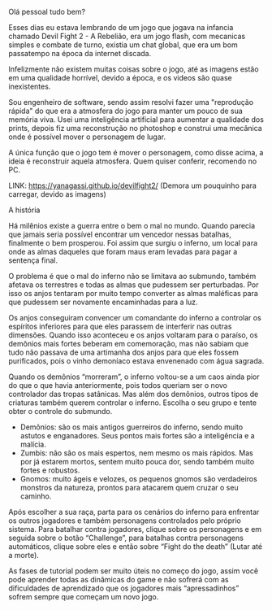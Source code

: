 Olá pessoal tudo bem?

Esses dias eu estava lembrando de um jogo que jogava na infancia chamado Devil Fight 2 - A Rebelião, era um jogo flash, com mecanicas simples e combate de turno, existia um chat global, que era um bom passatempo na época da internet discada.

Infelizmente não existem muitas coisas sobre o jogo, até as imagens estão em uma qualidade horrível, devido a época, e os videos são quase inexistentes.

Sou engenheiro de software, sendo assim resolvi fazer uma "reprodução rápida" do que era a atmosfera do jogo para manter um pouco de sua memória viva.
Usei uma inteligência artificial para aumentar a qualidade dos prints, depois fiz uma reconstrução no photoshop e construi uma mecânica onde é possível mover o personagem de lugar.

A única função que o jogo tem é mover o personagem, como disse acima, a ideia é reconstruir aquela atmosfera.
Quem quiser conferir, recomendo no PC.

LINK: https://yanagassi.github.io/devilfight2/
(Demora um pouquinho para carregar, devido as imagens)



A história

Há milênios existe a guerra entre o bem o mal no mundo. Quando parecia que jamais seria possível encontrar um vencedor nessas batalhas, finalmente o bem prosperou. Foi assim que surgiu o inferno, um local para onde as almas daqueles que foram maus eram levadas para pagar a sentença final.

O problema é que o mal do inferno não se limitava ao submundo, também afetava os terrestres e todas as almas que pudessem ser perturbadas. Por isso os anjos tentaram por muito tempo converter as almas maléficas para que pudessem ser novamente encaminhadas para a luz.

Os anjos conseguiram convencer um comandante do inferno a controlar os espíritos inferiores para que eles parassem de interferir nas outras dimensões. Quando isso aconteceu e os anjos voltaram para o paraíso, os demônios mais fortes beberam em comemoração, mas não sabiam que tudo não passava de uma artimanha dos anjos para que eles fossem purificados, pois o vinho demoníaco estava envenenado com água sagrada.

Quando os demônios “morreram”, o inferno voltou-se a um caos ainda pior do que o que havia anteriormente, pois todos queriam ser o novo controlador das tropas satânicas. Mas além dos demônios, outros tipos de criaturas também querem controlar o inferno. Escolha o seu grupo e tente obter o controle do submundo.

- Demônios: são os mais antigos guerreiros do inferno, sendo muito astutos e enganadores. Seus pontos mais fortes são a inteligência e a malícia.
- Zumbis: não são os mais espertos, nem mesmo os mais rápidos. Mas por já estarem mortos, sentem muito pouca dor, sendo também muito fortes e robustos.
- Gnomos: muito ágeis e velozes, os pequenos gnomos são verdadeiros monstros da natureza, prontos para atacarem quem cruzar o seu caminho.


Após escolher a sua raça, parta para os cenários do inferno para enfrentar os outros jogadores e também personagens controlados pelo próprio sistema. Para batalhar contra jogadores, clique sobre os personagens e em seguida sobre o botão “Challenge”, para batalhas contra personagens automáticos, clique sobre eles e então sobre “Fight do the death” (Lutar até a morte).

As fases de tutorial podem ser muito úteis no começo do jogo, assim você pode aprender todas as dinâmicas do game e não sofrerá com as dificuldades de aprendizado que os jogadores mais “apressadinhos” sofrem sempre que começam um novo jogo.
